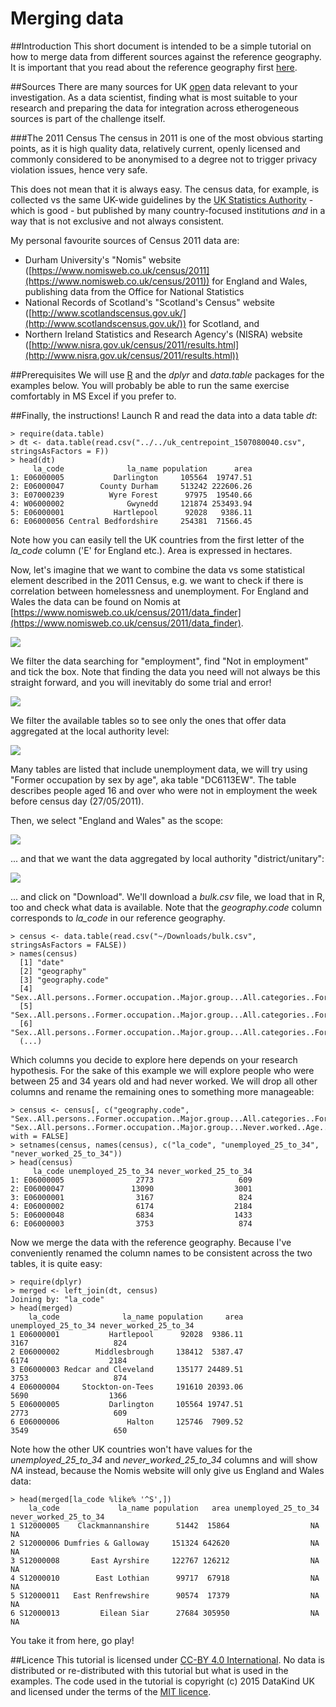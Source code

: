 Merging data
============

##Introduction
This short document is intended to be a simple tutorial on how to merge data from different sources against the reference geography. It is important that you read about the reference geography first [here](../../README.md#reference-geography).

##Sources
There are many sources for UK [open](http://opendefinition.org/) data relevant to your investigation. As a data scientist, finding what is most suitable to your research and preparing the data for integration across etherogeneous sources is part of the challenge itself.

###The 2011 Census
The census in 2011 is one of the most obvious starting points, as it is high quality data, relatively current, openly licensed and commonly considered to be anonymised to a degree not to trigger privacy violation issues, hence very safe.

This does not mean that it is always easy. The census data, for example, is collected vs the same UK-wide guidelines by the [UK Statistics Authority](http://www.statisticsauthority.gov.uk/) - which is good - but published by many country-focused institutions _and_ in a way that is not exclusive and not always consistent.

My personal favourite sources of Census 2011 data are:
- Durham University's "Nomis" website ([https://www.nomisweb.co.uk/census/2011](https://www.nomisweb.co.uk/census/2011)) for England and Wales, publishing data from the Office for National Statistics
- National Records of Scotland's "Scotland's Census" website ([http://www.scotlandscensus.gov.uk/](http://www.scotlandscensus.gov.uk/)) for Scotland, and
- Northern Ireland Statistics and Research Agency's (NISRA) website ([http://www.nisra.gov.uk/census/2011/results.html](http://www.nisra.gov.uk/census/2011/results.html))

##Prerequisites
We will use [R](http://www.r-project.org/) and the _dplyr_ and _data.table_ packages  for the examples below. You will probably be able to run the same exercise comfortably in MS Excel if you prefer to.

##Finally, the instructions!
Launch R and read the data into a data table _dt_:

```
> require(data.table)
> dt <- data.table(read.csv("../../uk_centrepoint_1507080040.csv", stringsAsFactors = F))
> head(dt)
     la_code              la_name population      area
1: E06000005           Darlington     105564  19747.51
2: E06000047        County Durham     513242 222606.26
3: E07000239          Wyre Forest      97975  19540.66
4: W06000002              Gwynedd     121874 253493.94
5: E06000001           Hartlepool      92028   9386.11
6: E06000056 Central Bedfordshire     254381  71566.45
```

Note how you can easily tell the UK countries from the first letter of the _la\_code_ column ('E' for England etc.). Area is expressed in hectares.

Now, let's imagine that we want to combine the data vs some statistical element described in the 2011 Census, e.g. we want to check if there is correlation between homelessness and unemployment. For England and Wales the data can be found on Nomis at [https://www.nomisweb.co.uk/census/2011/data_finder](https://www.nomisweb.co.uk/census/2011/data_finder).

![](images/nomis_01.png)

We filter the data searching for "employment", find "Not in employment" and tick the box. Note that finding the data you need will not always be this straight forward, and you will inevitably do some trial and error!

![](images/nomis_02.png)

We filter the available tables so to see only the ones that offer data aggregated at the local authority level:

![](images/nomis_03.png)

Many tables are listed that include unemployment data, we will try using "Former occupation by sex by age", aka table "DC6113EW". The table describes people aged 16 and over who were not in employment the week before census day (27/05/2011).

Then, we select "England and Wales" as the scope:

![](images/nomis_04.png)

... and that we want the data aggregated by local authority "district/unitary":

![](images/nomis_05.png)

... and click on "Download". We'll download a _bulk.csv_ file, we load that in R, too and check what data is available. Note that the _geography.code_ column corresponds to _la\_code_ in our reference geography.

```
> census <- data.table(read.csv("~/Downloads/bulk.csv", stringsAsFactors = FALSE))
> names(census)
  [1] "date"
  [2] "geography"
  [3] "geography.code"
  [4] "Sex..All.persons..Former.occupation..Major.group...All.categories..Former.occupation..Age..All.categories..Age.16.and.over..measures..Value"
  [5] "Sex..All.persons..Former.occupation..Major.group...All.categories..Former.occupation..Age..Age.16.to.24..measures..Value"
  [6] "Sex..All.persons..Former.occupation..Major.group...All.categories..Former.occupation..Age..Age.25.to.34..measures..Value"
  (...)
```

Which columns you decide to explore here depends on your research hypothesis. For the sake of this example we will explore people who were between 25 and 34 years old and had never worked. We will drop all other columns and rename the remaining ones to something more manageable:

```
> census <- census[, c("geography.code", "Sex..All.persons..Former.occupation..Major.group...All.categories..Former.occupation..Age..Age.25.to.34..measures..Value", "Sex..All.persons..Former.occupation..Major.group...Never.worked..Age..Age.25.to.34..measures..Value"), with = FALSE]
> setnames(census, names(census), c("la_code", "unemployed_25_to_34", "never_worked_25_to_34"))
> head(census)
     la_code unemployed_25_to_34 never_worked_25_to_34
1: E06000005                2773                   609
2: E06000047               13090                  3001
3: E06000001                3167                   824
4: E06000002                6174                  2184
5: E06000048                6834                  1433
6: E06000003                3753                   874
```

Now we merge the data with the reference geography. Because I've conveniently renamed the column names to be consistent across the two tables, it is quite easy:

```
> require(dplyr)
> merged <- left_join(dt, census)
Joining by: "la_code"
> head(merged)
    la_code              la_name population     area unemployed_25_to_34 never_worked_25_to_34
1 E06000001           Hartlepool      92028  9386.11                3167                   824
2 E06000002        Middlesbrough     138412  5387.47                6174                  2184
3 E06000003 Redcar and Cleveland     135177 24489.51                3753                   874
4 E06000004     Stockton-on-Tees     191610 20393.06                5690                  1366
5 E06000005           Darlington     105564 19747.51                2773                   609
6 E06000006               Halton     125746  7909.52                3549                   650
```

Note how the other UK countries won't have values for the _unemployed\_25\_to\_34_ and _never\_worked\_25\_to\_34_ columns and will show _NA_ instead, because the Nomis website will only give us England and Wales data:

```
> head(merged[la_code %like% '^S',])
    la_code             la_name population   area unemployed_25_to_34 never_worked_25_to_34
1 S12000005    Clackmannanshire      51442  15864                  NA                    NA
2 S12000006 Dumfries & Galloway     151324 642620                  NA                    NA
3 S12000008       East Ayrshire     122767 126212                  NA                    NA
4 S12000010        East Lothian      99717  67918                  NA                    NA
5 S12000011   East Renfrewshire      90574  17379                  NA                    NA
6 S12000013         Eilean Siar      27684 305950                  NA                    NA
```

You take it from here, go play!

##Licence
This tutorial is licensed under [CC-BY 4.0 International](https://creativecommons.org/licenses/by/4.0/). No data is distributed or re-distributed with this tutorial but what is used in the examples. The code used in the tutorial is copyright (c) 2015 DataKind UK and licensed under the terms of the [MIT licence](LICENCE.md).
